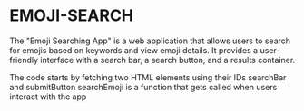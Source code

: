 # EMOJI-SEARCH

The "Emoji Searching App" is a web application that allows users to search for emojis based on keywords and view emoji details. 
It provides a user-friendly interface with a search bar, a search button, and a results container.

The code starts by fetching two HTML elements using their IDs searchBar  and submitButton 
searchEmoji is a function that gets called when users interact with the app
